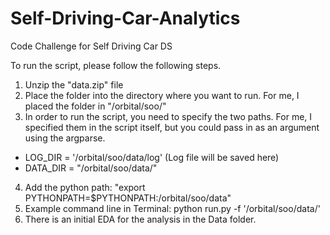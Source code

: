 # Self-Driving-Car-Analytics
Code Challenge for Self Driving Car DS

To run the script, please follow the following steps.
1. Unzip the "data.zip" file
2. Place the folder into the directory where you want to run. For me, I placed the folder in "/orbital/soo/"
3. In order to run the script, you need to specify the two paths. For me, I specified them in the script itself, but you could pass in as an argument using the argparse.
  * LOG_DIR = '/orbital/soo/data/log' (Log file will be saved here)
  * DATA_DIR = "/orbital/soo/data/"
4. Add the python path: "export PYTHONPATH=$PYTHONPATH:/orbital/soo/data"
5. Example command line in Terminal: python run.py -f '/orbital/soo/data/'
6. There is an initial EDA for the analysis in the Data folder. 
